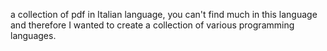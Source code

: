 a collection of pdf in Italian language, you can't find much in this language and therefore I wanted to create a collection of various programming languages.
